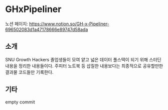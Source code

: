 # GHxPipeliner

노션 페이지: https://www.notion.so/GH-x-Pipeliner-696502083d1a47178666e89747d58ada

## 소개

SNU Growth Hackers 졸업생들이 모여 얕고 넓은 데이터 풀스택이 되기 위해 스터딘 내용을 정리한 내용들이다.
주피터 노트북 등 삽질한 내용보다는 최종적으로 공유할만한 결과물 코드들만 기록한다.

## 기타

empty commit

